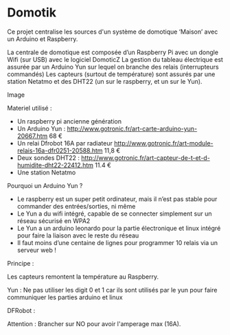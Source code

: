 # Domotik

Ce projet centralise les sources d'un système de domotique ‘Maison’ avec un Arduino et Raspberry.

La centrale de domotique est composée d’un Raspberry Pi avec un dongle Wifi (sur USB) avec le logiciel DomoticZ 
La gestion du tableau électrique est assurée par un Arduino Yun sur lequel on branche des relais (interrupteurs commandés)
Les capteurs (surtout de température) sont assurés par une station Netatmo et des DHT22 (un sur le raspberry, et un sur le Yun).


Image


Materiel utilisé :
  - Un raspberry pi ancienne génération 
  - Un Arduino Yun : http://www.gotronic.fr/art-carte-arduino-yun-20667.htm 68 €
  - Un relai Dfrobot 16A par radiateur http://www.gotronic.fr/art-module-relais-16a-dfr0251-20588.htm 11,8 €
  - Deux sondes DHT22 : http://www.gotronic.fr/art-capteur-de-t-et-d-humidite-dht22-22412.htm 11.4 €
  - Une station Netatmo 


Pourquoi un Arduino Yun ?
  - Le raspberry est un super petit ordinateur, mais il n’est pas stable pour commander des entrées/sorties, ni même 
  - Le Yun a du wifi intégré, capable de se connecter simplement sur un réseau sécurisé en WPA2
  - Le Yun a un arduino leonardo pour la partie électronique et linux intégré pour faire la liaison avec le reste du réseau
  - Il faut moins d’une centaine de lignes pour programmer 10 relais via un serveur web !

Principe :

Les capteurs remontent la température au Raspberry.

Yun : Ne pas utiliser les digit 0 et 1 car ils sont utilisés par le yun pour faire communiquer les parties arduino et linux

DFRobot :

Attention : Brancher sur NO pour avoir l'amperage max (16A).


